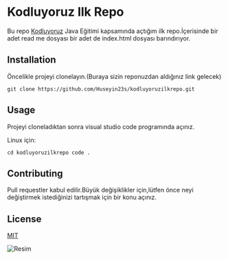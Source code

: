 # Kodluyoruz Ilk Repo
Bu repo [Kodluyoruz](https://kodluyoruz.org/) Java Eğitimi kapsamında açtığım ilk repo.İçerisinde bir adet read me dosyası bir adet de index.html dosyası barındırıyor.

## Installation
Öncelikle projeyi clonelayın.(Buraya sizin reponuzdan aldığınız link gelecek)

```git clone https://github.com/Huseyin23s/kodluyoruzilkrepo.git```

## Usage
Projeyi cloneladıktan sonra visual studio code programında açınız.

Linux için:

``` cd kodluyoruzilkrepo code . ```

## Contributing
Pull requestler kabul edilir.Büyük değişiklikler için,lütfen önce neyi değiştirmek istediğinizi tartışmak için bir konu açınız.

## License

[MIT](https://docs.github.com/en/repositories/managing-your-repositorys-settings-and-features/customizing-your-repository/licensing-a-repository)


![Resim](resimler/projedenresim.png)
  
   




